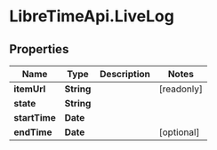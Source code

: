 # LibreTimeApi.LiveLog

## Properties

Name | Type | Description | Notes
------------ | ------------- | ------------- | -------------
**itemUrl** | **String** |  | [readonly] 
**state** | **String** |  | 
**startTime** | **Date** |  | 
**endTime** | **Date** |  | [optional] 


